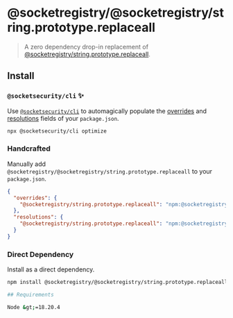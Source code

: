 # @socketregistry/@socketregistry/string.prototype.replaceall

> A zero dependency drop-in replacement of
> [@socketregistry/string.prototype.replaceall](https://www.npmjs.com/package/@socketregistry/string.prototype.replaceall).

## Install

### `@socketsecurity/cli` :sparkles:

Use [`@socketsecurity/cli`](https://www.npmjs.com/package/@socketsecurity/cli)
to automagically populate the
[overrides](https://docs.npmjs.com/cli/v9/configuring-npm/package-json#overrides)
and [resolutions](https://yarnpkg.com/configuration/manifest#resolutions) fields
of your `package.json`.

```sh
npx @socketsecurity/cli optimize
```

### Handcrafted

Manually add `@socketregistry/@socketregistry/string.prototype.replaceall` to
your `package.json`.

```json
{
  "overrides": {
    "@socketregistry/string.prototype.replaceall": "npm:@socketregistry/@socketregistry/string.prototype.replaceall@^1"
  },
  "resolutions": {
    "@socketregistry/string.prototype.replaceall": "npm:@socketregistry/@socketregistry/string.prototype.replaceall@^1"
  }
}
```

### Direct Dependency

Install as a direct dependency.

````sh
npm install @socketregistry/@socketregistry/string.prototype.replaceall```

## Requirements

Node &gt;=18.20.4
````
